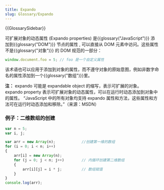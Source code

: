 ```yaml
---
title: Expando
slug: Glossary/Expando
---
```


{{GlossarySidebar}}

可扩展对象的动态属性 (Expando properties) 是{{glossary("JavaScript")}} 添加到{{glossary("DOM")}} 节点的属性 , 可以直接从 DOM 元素中访问。这些属性不是{{glossary("对象")}} 的 DOM 规范的一部分：

```js
window.document.foo = 5; // foo 是一个自定义属性
```

该术语也可以应用于添加到对象的属性，而不遵守对象的原始意图，例如非数字命名的属性添加到一个{{glossary("数组")}}里。

**注：**
expando 可能是 expandable object 的缩写，表示可扩展的对象。expando property 表示可扩展对象的动态属性，可以在运行时动态添加到对象中的属性。
“JavaScript 中的所有对象均支持 expando 属性和方法，这些属性和方法可在运行时动态添加和移除。”（来源：MSDN）

### 例子：二维数组的创建

```js
var n = 5;
var i, j;

var arr = new Array(n);            //创建第一维的数组
for (i = 0; i < n; i++)
{
    arr[i] = new Array(n);
    for (j = 0; j < n; j++)        // 内循环创建第二维数组
    {
        arr[i][j] = i * j;         // 数组赋值
    }
}
console.log(arr);
```
